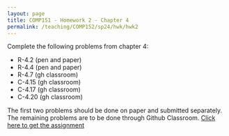 ```yaml
---
layout: page
title: COMP151 - Homework 2 - Chapter 4
permalink: /teaching/COMP152/sp24/hwk/hwk2
---
```


Complete the following problems from chapter 4:

*   R-4.2 (pen and paper)
*   R-4.4 (pen and paper)
*   R-4.7 (gh classroom)
*   C-4.15 (gh classroom)
*   C-4.17 (gh classroom)
*   C-4.20 (gh classroom)

The first two problems should be done on paper and submitted separately. The remaining problems are to be done through Github Classroom.  [Click here to get the assignment](https://classroom.github.com/a/9CV8IUzD)